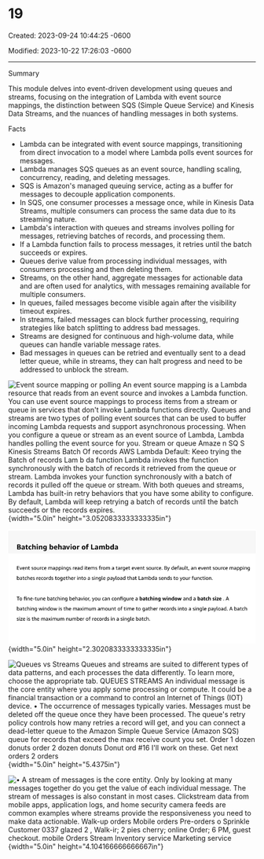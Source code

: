 # 19

Created: 2023-09-24 10:44:25 -0600

Modified: 2023-10-22 17:26:03 -0600

---

Summary

This module delves into event-driven development using queues and streams, focusing on the integration of Lambda with event source mappings, the distinction between SQS (Simple Queue Service) and Kinesis Data Streams, and the nuances of handling messages in both systems.

Facts

- Lambda can be integrated with event source mappings, transitioning from direct invocation to a model where Lambda polls event sources for messages.
- Lambda manages SQS queues as an event source, handling scaling, concurrency, reading, and deleting messages.
- SQS is Amazon's managed queuing service, acting as a buffer for messages to decouple application components.
- In SQS, one consumer processes a message once, while in Kinesis Data Streams, multiple consumers can process the same data due to its streaming nature.
- Lambda's interaction with queues and streams involves polling for messages, retrieving batches of records, and processing them.
- If a Lambda function fails to process messages, it retries until the batch succeeds or expires.
- Queues derive value from processing individual messages, with consumers processing and then deleting them.
- Streams, on the other hand, aggregate messages for actionable data and are often used for analytics, with messages remaining available for multiple consumers.
- In queues, failed messages become visible again after the visibility timeout expires.
- In streams, failed messages can block further processing, requiring strategies like batch splitting to address bad messages.
- Streams are designed for continuous and high-volume data, while queues can handle variable message rates.
- Bad messages in queues can be retried and eventually sent to a dead letter queue, while in streams, they can halt progress and need to be addressed to unblock the stream.







![Event source mapping or polling An event source mapping is a Lambda resource that reads from an event source and invokes a Lambda function. You can use event source mappings to process items from a stream or queue in services that don't invoke Lambda functions directly. Queues and streams are two types of polling event sources that can be used to buffer incoming Lambda requests and support asynchronous processing. When you configure a queue or stream as an event source of Lambda, Lambda handles polling the event source for you. Stream or queue Amaze n SQ S Kinesis Streams Batch Of records AWS Lambda Default: Keeo trying the Batch of records Lam b da function Lambda invokes the function synchronously with the batch of records it retrieved from the queue or stream. Lambda invokes your function synchronously with a batch of records it pulled off the queue or stream. With both queues and streams, Lambda has built-in retry behaviors that you have some ability to configure. By default, Lambda will keep retrying a batch of records until the batch succeeds or the records expires. ](../../../media/AWS-Developing-Serverless-Solutions-on-AWS-Module-6-19-image1.png){width="5.0in" height="3.0520833333333335in"}







![Batching behavior of Lambda Event source mappings read items from a target event source. By default, an event source mapping batches records together into a single payload that Lambda sends to your function. To fine-tune batching behavior, you can configure a batching window and a batch size . A batching window is the maximum amount of time to gather records into a single payload. A batch size is the maximum number of records in a single batch. ](../../../media/AWS-Developing-Serverless-Solutions-on-AWS-Module-6-19-image2.png){width="5.0in" height="2.3020833333333335in"}



![Queues vs Streams Queues and streams are suited to different types of data patterns, and each processes the data differently. To learn more, choose the appropriate tab. QUEUES STREAMS An individual message is the core entity where you apply some processing or compute. It could be a financial transaction or a command to control an Internet of Things (IOT) device. • The occurrence of messages typically varies. Messages must be deleted off the queue once they have been processed. The queue's retry policy controls how many retries a record will get, and you can connect a dead-letter queue to the Amazon Simple Queue Service (Amazon SQS) queue for records that exceed the max receive count you set. Order 1 dozen donuts order 2 dozen donuts Donut ord #16 I'll work on these. Get next orders 2 orders ](../../../media/AWS-Developing-Serverless-Solutions-on-AWS-Module-6-19-image3.png){width="5.0in" height="5.4375in"}



![• A stream of messages is the core entity. Only by looking at many messages together do you get the value of each individual message. The stream of messages is also constant in most cases. Clickstream data from mobile apps, application logs, and home security camera feeds are common examples where streams provide the responsiveness you need to make data actionable. Walk-up orders Mobile orders Pre-orders o Sprinkle Customer 0337 glazed 2 , Walk-ir; 2 pies cherry; online Order; 6 PM, guest checkout. mobile Orders Stream Inventory service Marketing service ](../../../media/AWS-Developing-Serverless-Solutions-on-AWS-Module-6-19-image4.png){width="5.0in" height="4.104166666666667in"}






